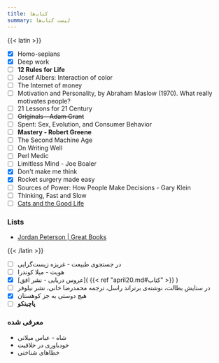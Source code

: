 ```yaml
---
title: کتاب‌ها
summary: لیست کتاب‌ها
---
```


{{< latin >}}

- [X] Homo-sepians
- [X] Deep work
- [ ] **12 Rules for Life**
- [ ] Josef Albers: Interaction of color
- [ ] The Internet of money
- [ ] Motivation and Personality, by Abraham Maslow (1970). What really motivates people?
- [ ] 21 Lessons for 21 Century
- [ ] ~~Originals - Adam Grant~~
- [ ] Spent: Sex, Evolution, and Consumer Behavior
- [ ] **Mastery - Robert Greene**
- [ ] The Second Machine Age
- [ ] On Writing Well
- [ ] Perl Medic
- [ ] Limitless Mind - Joe Boaler
- [X] Don't make me think
- [X] Rocket surgery made easy
- [ ] Sources of Power: How People Make Decisions - Gary Klein
- [ ] Thinking, Fast and Slow
- [ ] [Cats and the Good Life](https://lareviewofbooks.org/article/cats-and-the-good-life/)

### Lists

- [Jordan Peterson | Great Books](https://www.jordanbpeterson.com/great-books/)

{{< /latin >}}

- [ ] در جستجوی طبیعت - غریزه زیست‌گرایی
- [ ] هویت - میلا کوندرا
- [x] [عروس دریایی - نشر افق]( {{< ref "april20.md#کتاب" >}} )
- [ ] در ستایش بطالت، نوشته‌ی برتراند راسل، ترجمه محمدرضا خانی، نشر نیلوفر
- [X] هیچ دوستی به جز کوهستان
- [ ] **پاچینکو**

### معرفی شده

- شاه - عباس میلانی
- خودباوری در خلاقیت
- خطاهای شناختی
